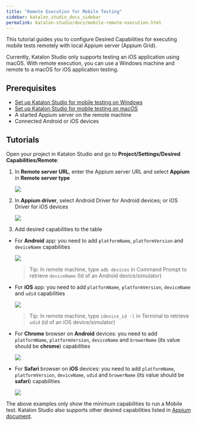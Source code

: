 ```yaml
---
title: "Remote Execution for Mobile Testing"
sidebar: katalon_studio_docs_sidebar
permalink: katalon-studio/docs/mobile-remote-execution.html
---
```

This tutorial guides you to configure Desired Capabilities for executing mobile tests remotely with local Appium server (Appium Grid).

Currently, Katalon Studio only supports testing an iOS application using macOS. With remote execution, you can use a Windows machine and remote to a macOS for iOS application testing.

## Prerequisites

- [Set up Katalon Studio for mobile testing on Windows](https://docs.katalon.com/katalon-studio/docs/mobile-on-windows.html)
- [Set up Katalon Studio for mobile testing on macOS](https://docs.katalon.com/katalon-studio/docs/mobile-on-macos.html)
- A started Appium server on the remote machine
- Connected Android or iOS devices

## Tutorials

Open your project in Katalon Studio and go to **Project/Settings/Desired Capabilities/Remote**:

1. In **Remote server URL**, enter the Appium server URL and select **Appium** in **Remote server type**

   <img src="https://github.com/katalon-studio/docs-images/raw/master/katalon-studio/docs/mobile-remote-execution/remote.png">

2. In **Appium driver**, select Android Driver for Android devices; or iOS Driver for iOS devices

   <img src="https://github.com/katalon-studio/docs-images/raw/master/katalon-studio/docs/mobile-remote-execution/remote1.png">

3. Add desired capabilities to the table

* For **Android** app: you need to add `platformName`, `platformVersion` and `deviceName` capabilities
   
   <img src="https://github.com/katalon-studio/docs-images/raw/master/katalon-studio/docs/mobile-remote-execution/remote3.png">

   > Tip: In remote machine, type ```adb devices``` in Command Prompt to retrieve `deviceName` (Id of an Android device/simulator)

* For **iOS** app: you need to add `platformName`, `platformVersion`, `deviceName` and `udid` capabilities
   
   <img src="https://github.com/katalon-studio/docs-images/raw/master/katalon-studio/docs/mobile-remote-execution/remote4.png">

   > Tip: In remote machine, type ```idevice_id -l``` in Terminal to retrieve `udid` (id of an iOS device/simulator)

* For **Chrome** browser on **Android** devices: you need to add `platformName`, `platformVersion`, `deviceName` and `browerName` (its value should be **chrome**) capabilities
   
   <img src="https://github.com/katalon-studio/docs-images/raw/master/katalon-studio/docs/mobile-remote-execution/remote5.png">


* For **Safari** browser on **iOS** devices: you need to add `platformName`, `platformVersion`, `deviceName`, `udid` and `browerName` (its value should be **safari**) capabilities
   
   <img src="https://github.com/katalon-studio/docs-images/raw/master/katalon-studio/docs/mobile-remote-execution/remote6.png">

The above examples only show the minimum capabilities to run a Mobile test. Katalon Studio also supports other desired capabilities listed in [Appium document](http://appium.io/docs/en/writing-running-appium/caps/#general-capabilities).
